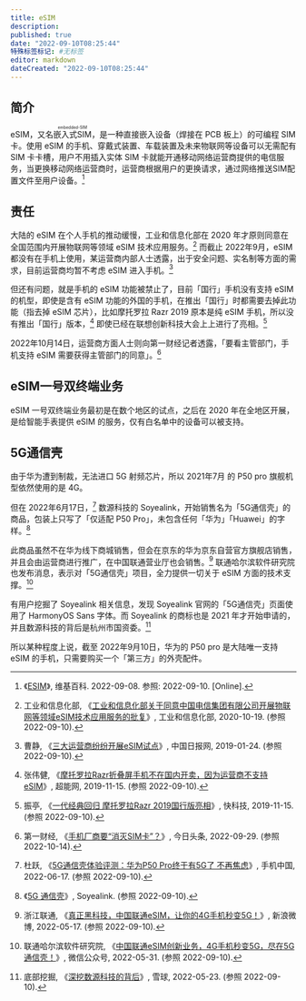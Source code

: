 ```yaml
---
title: eSIM
description:
published: true
date: "2022-09-10T08:25:44"
特殊标签标记: #无标签
editor: markdown
dateCreated: "2022-09-10T08:25:44"
---
```


## 简介

eSIM，又名<ruby>嵌入式SIM<rp>(</rp><rt>embedded-SIM</rt><rp>)</rp></ruby>，是一种直接嵌入设备（焊接在 PCB 板上）的可编程 SIM 卡。使用 eSIM 的手机、穿戴式装置、车载装置及未来物联网等设备可以无需配有 SIM 卡卡槽，用户不用插入实体 SIM 卡就能开通移动网络运营商提供的电信服务，当更换移动网络运营商时，运营商根据用户的更换请求，通过网络推送SIM配置文件至用户设备。[^wiki]

[^wiki]: 《[ESIM](https://zh.wikipedia.org/wiki/ESIM)》, 维基百科. 2022-09-08. 参照: 2022-09-10. [Online].

## 责任

大陆的 eSIM 在个人手机的推动缓慢，工业和信息化部在 2020 年才原则同意在全国范围内开展物联网等领域 eSIM 技术应用服务。[^2095] 而截止 2022年9月，eSIM 都没有在手机上使用，某运营商内部人士透露，出于安全问题、实名制等方面的需求，目前运营商均暂不考虑 eSIM 进入手机。[^c6451]

[^2095]: 工业和信息化部, 《[工业和信息化部关于同意中国电信集团有限公司开展物联网等领域eSIM技术应用服务的批复](https://web.archive.org/web/20220910031009/https://www.miit.gov.cn/jgsj/xgj/wjfb/art/2020/art_ee1c7fc93f864248b075bbb3ab120957.html)》, 工业和信息化部, 2020-10-19. (参照 2022-09-10).

[^c6451]: 曹静, 《[三大运营商纷纷开展eSIM试点](https://web.archive.org/web/20220910025755/https://tech.chinadaily.com.cn/a/201901/24/WS5c494f9da31010568bdc6451.html)》, 中国日报网, 2019-01-24. (参照 2022-09-10).

但还有问题，就是手机的 eSIM 功能被禁止了，目前「国行」手机没有支持 eSIM 的机型，即使是含有 eSIM 功能的外国的手机，在推出「国行」时都需要去掉此功能（指去掉 eSIM 芯片），比如摩托罗拉 Razr 2019 原本是纯 eSIM 手机，所以没有推出「国行」版本，[^71592] 即使已经在联想创新科技大会上上进行了亮相。[^657432]

[^657432]: 振亭, 《[一代经典回归 摩托罗拉Razr 2019国行版亮相](https://web.archive.org/web/20210305131146/https://news.mydrivers.com/1/657/657432.htm)》, 快科技, 2019-11-15. (参照 2022-09-10).

[^71592]: 张伟健, 《[摩托罗拉Razr折叠屏手机不在国内开卖，因为运营商不支持eSIM](https://web.archive.org/web/20210307150435/https://www.expreview.com/71592.html)》, 超能网, 2019-11-15. (参照 2022-09-10).

2022年10月14日，运营商方面人士则向第一财经记者透露，「要看主管部门，手机支持 eSIM 需要获得主管部门的同意」。[^74142]

[^74142]: 第一财经, 《[手机厂商要“消灭SIM卡”？](https://web.archive.org/web/20221014021231/https://finance.sina.com.cn/jjxw/2022-09-29/doc-imqqsmrp0933136.shtml "https://www.toutiao.com/article/7148665324018074142/")》, 今日头条, 2022-09-29. (参照 2022-10-14).

## eSIM一号双终端业务

eSIM 一号双终端业务最初是在数个地区的试点，之后在 2020 年在全地区开展，是给智能手表提供 eSIM 的服务，仅有白名单中的设备可以被支持。

## 5G通信壳

由于华为遭到制裁，无法进口 5G 射频芯片，所以 2021年7月 的 P50 pro 旗舰机型依然使用的是 4G。

但在 2022年6月17日，[^731918] 数源科技的 Soyealink，开始销售名为「5G通信壳」的商品，包装上只写了「仅适配 P50 Pro」，未包含任何「华为」「Huawei」的字样。[^5gtxk]

[^731918]: 杜跃, 《[5G通信壳体验评测：华为P50 Pro终于有5G了 不再焦虑](https://web.archive.org/web/20220910040549/https://phone.cnmo.com/reviews/731918.html)》, 手机中国, 2022-06-17. (参照 2022-09-10).

[^5gtxk]: 《[5G 通信壳](https://web.archive.org/web/20220619193425/https://www.soyea-tech.com/zh-CN/product_5gtxk.asp)》, Soyealink. (参照 2022-09-10).

此商品虽然不在华为线下商城销售，但会在京东的华为京东自营官方旗舰店销售，并且会由运营商进行推广，在中国联通营业厅也会销售。[^vJ8Wc] 联通哈尔滨软件研究院也发布消息，表示对「5G通信壳」项目，全力提供一切关于 eSIM 方面的技术支撑。[^39Yi5]

[^vJ8Wc]: 浙江联通, 《[真正黑科技，中国联通eSIM，让你的4G手机秒变5G！](https://archive.ph/vJ8Wc "https://weibo.com/ttarticle/p/show?id=2309404770111818170538")》, 新浪微博, 2022-05-17. (参照 2022-09-10).

[^39Yi5]: 联通哈尔滨软件研究院, 《[中国联通eSIM创新业务，4G手机秒变5G，尽在5G通信壳！](https://archive.ph/39Yi5 "https://mp.weixin.qq.com/s/31XTXJY75Lk0mZ2bD5nylA")》, 微信公众号, 2022-05-31. (参照 2022-09-10).

有用户挖掘了 Soyealink 相关信息，发现 Soyealink 官网的「5G通信壳」页面使用了 HarmonyOS Sans 字体。而 Soyealink 的商标也是 2021 年才开始申请的，并且数源科技的背后是杭州市国资委。[^220719930]

[^220719930]: 底部挖掘, 《[深挖数源科技的背后](https://web.archive.org/web/20220910042101/https://xueqiu.com/8737809496/220719930)》, 雪球, 2022-05-23. (参照 2022-09-10).

所以某种程度上说，截至 2022年9月10日，华为的 P50 pro 是大陆唯一支持 eSIM 的手机，只需要购买一个「第三方」的外壳配件。
